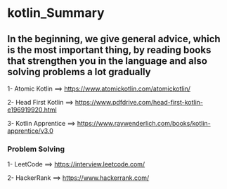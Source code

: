 # kotlin_Summary
## In the beginning, we give general advice, which is the most important thing, by reading books that strengthen you in the language and also solving problems a lot gradually

 1- 	Atomic Kotlin  ==> https://www.atomickotlin.com/atomickotlin/
 
 2- 	Head First Kotlin ==> https://www.pdfdrive.com/head-first-kotlin-e196919920.html
 
 3- 	Kotlin Apprentice ==> https://www.raywenderlich.com/books/kotlin-apprentice/v3.0

### Problem Solving 
1- LeetCode ==> https://interview.leetcode.com/

2- HackerRank ==> https://www.hackerrank.com/
